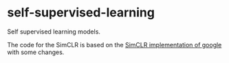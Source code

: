 # self-supervised-learning
Self supervised learning models. 

The code for the SimCLR is based on the [SimCLR implementation of google](https://github.com/google-research/simclr/tree/dec99a81a4ceccb0a5a893afecbc2ee18f1d76c3/tf20) with some changes.
